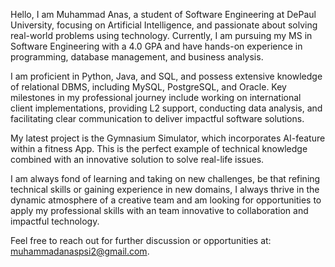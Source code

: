 Hello, I am Muhammad Anas, a student of Software Engineering at DePaul University, focusing on Artificial Intelligence, and passionate about solving real-world problems using technology. Currently, I am pursuing my MS in Software Engineering with a 4.0 GPA and have hands-on experience in programming, database management, and business analysis.

I am proficient in Python, Java, and SQL, and possess extensive knowledge of relational DBMS, including MySQL, PostgreSQL, and Oracle. Key milestones in my professional journey include working on international client implementations, providing L2 support, conducting data analysis, and facilitating clear communication to deliver impactful software solutions.

My latest project is the Gymnasium Simulator, which incorporates AI-feature within a fitness App. This is the perfect example of technical knowledge combined with an innovative solution to solve real-life issues.

I am always fond of learning and taking on new challenges, be that refining technical skills or gaining experience in new domains, I always thrive in the dynamic atmosphere of a creative team and am looking for opportunities to apply my professional skills with an team innovative to collaboration and impactful technology.

Feel free to reach out for further discussion or opportunities at: muhammadanaspsi2@gmail.com.
